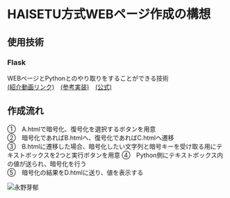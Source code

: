 # HAISETU方式WEBページ作成の構想
## 使用技術
### Flask
WEBページとPythonとのやり取りをすることができる技術  
[(紹介動画リンク)](https://www.youtube.com/watch?v=bzbrpkbjWe8&t=1130s)　[(参考実装)](https://www.youtube.com/watch?v=bzbrpkbjWe8&t=1130s)　[(公式)](https://flask.palletsprojects.com/en/stable/)  

## 作成流れ
①　A.htmlで暗号化、復号化を選択するボタンを用意  
②　暗号化であればB.htmlへ、復号化であればC.htmlへ遷移  
③　B.htmlに遷移した場合、暗号化したい文字列と暗号キーを受け取る用にテキストボックスを2つと実行ボタンを用意
④　Python側にテキストボックス内の値が送られ、暗号化を行う  
⑤　暗号化の結果をD.htmlに送り、値を表示する  

![永野芽郁](https://www.sponichi.co.jp/entertainment/news/2023/08/22/jpeg/20230822s00041000556000p_view.webp)